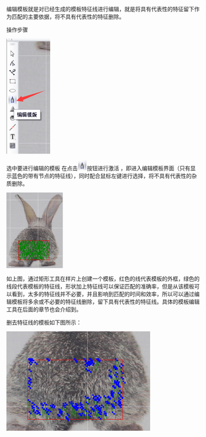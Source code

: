 编辑模板就是对已经生成的模板特征线进行编辑，就是将具有代表性的特征留下作为匹配的主要依据，将不具有代表性的特征删除。

操作步骤

![](/assets/编辑模板栏.png)

选中要进行编辑的模板  在点击![](/assets/编辑模板按钮.png)按钮进行激活 ，即进入编辑模板界面（只有显示蓝色的带有节点的特征线），同时配合鼠标左键进行选择，将不具有代表性的杂质删除。

![](/assets/模板编辑1.png)

如上图，通过矩形工具在样片上创建一个模板，红色的线代表模板的外框，绿色的线段代表模板的特征线，形状加上特征线可以保证匹配的准确率，但是从该模板可以看到，太多的特征线并不必要，并且影响到匹配的时间和效率，所以可以通过编辑模板将多余或不必要的特征线删除，留下具有代表性的特征线。具体的模板编辑工具在后面的章节也会介绍到。

删去特征线的模板如下图所示：

![](/assets/模板编辑2.png)





